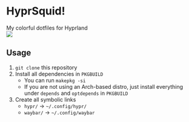 # HyprSquid!
My colorful dotfiles for Hyprland  
![](https://lemmy.world/pictrs/image/42b95fda-d3b2-4f10-8e11-bfa9b256f38b.png?format=webp)

## Usage
1. `git clone` this repository
2. Install all dependencies in `PKGBUILD`
	- You can run `makepkg -si`
	- If you are not using an Arch-based distro, just install everything under `depends` and `optdepends` in `PKGBUILD`
3. Create all symbolic links
	- `hypr/` -> `~/.config/hypr/`
	- `waybar/` -> `~/.config/waybar`